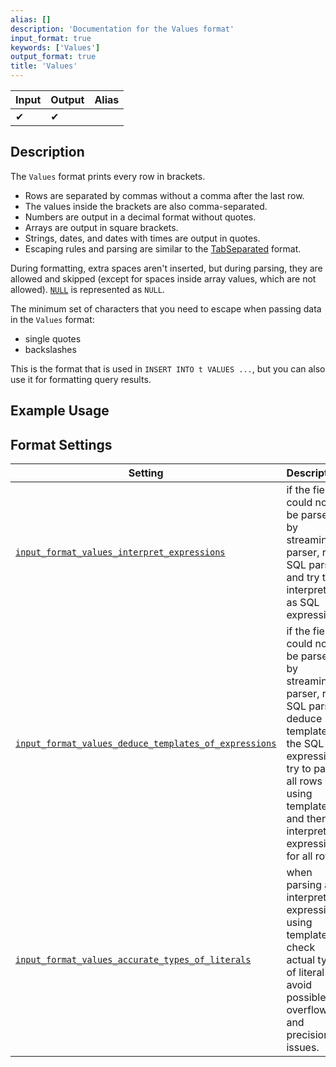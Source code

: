 ```yaml
---
alias: []
description: 'Documentation for the Values format'
input_format: true
keywords: ['Values']
output_format: true
title: 'Values'
---
```


| Input | Output | Alias |
|-------|--------|-------|
| ✔     | ✔      |       |

## Description 

The `Values` format prints every row in brackets. 

- Rows are separated by commas without a comma after the last row. 
- The values inside the brackets are also comma-separated. 
- Numbers are output in a decimal format without quotes. 
- Arrays are output in square brackets. 
- Strings, dates, and dates with times are output in quotes. 
- Escaping rules and parsing are similar to the [TabSeparated](TabSeparated/TabSeparated.md) format.

During formatting, extra spaces aren't inserted, but during parsing, they are allowed and skipped (except for spaces inside array values, which are not allowed). 
[`NULL`](/sql-reference/syntax.md) is represented as `NULL`.

The minimum set of characters that you need to escape when passing data in the `Values` format: 
- single quotes
- backslashes

This is the format that is used in `INSERT INTO t VALUES ...`, but you can also use it for formatting query results.

## Example Usage 

## Format Settings 

| Setting                                                                                                                                                     | Description                                                                                                                                                                                   | Default |
|-------------------------------------------------------------------------------------------------------------------------------------------------------------|-----------------------------------------------------------------------------------------------------------------------------------------------------------------------------------------------|---------|
| [`input_format_values_interpret_expressions`](../../operations/settings/settings-formats.md/#input_format_values_interpret_expressions)                     | if the field could not be parsed by streaming parser, run SQL parser and try to interpret it as SQL expression.                                                                               | `true`  |
| [`input_format_values_deduce_templates_of_expressions`](../../operations/settings/settings-formats.md/#input_format_values_deduce_templates_of_expressions) | if the field could not be parsed by streaming parser, run SQL parser, deduce template of the SQL expression, try to parse all rows using template and then interpret expression for all rows. | `true`  |
| [`input_format_values_accurate_types_of_literals`](../../operations/settings/settings-formats.md/#input_format_values_accurate_types_of_literals)           | when parsing and interpreting expressions using template, check actual type of literal to avoid possible overflow and precision issues.                                                       | `true`  |

